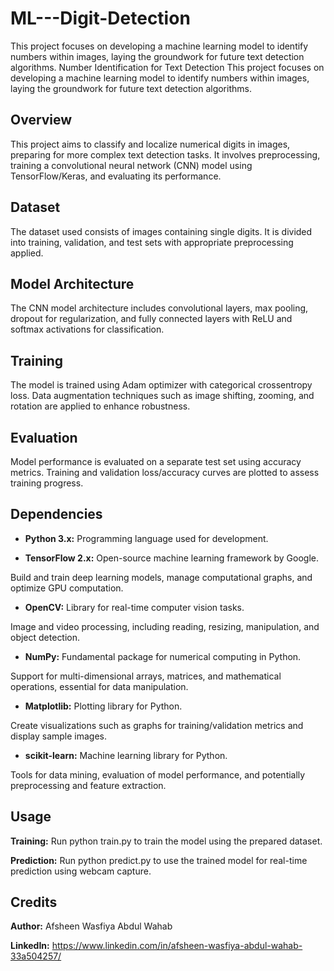 # ML---Digit-Detection
This project focuses on developing a machine learning model to identify numbers within images, laying the groundwork for future text detection algorithms.
Number Identification for Text Detection
This project focuses on developing a machine learning model to identify numbers within images, laying the groundwork for future text detection algorithms.

## **Overview**
This project aims to classify and localize numerical digits in images, preparing for more complex text detection tasks. It involves preprocessing, training a convolutional neural network (CNN) model using TensorFlow/Keras, and evaluating its performance.

## **Dataset**
The dataset used consists of images containing single digits. It is divided into training, validation, and test sets with appropriate preprocessing applied.

## **Model Architecture**
The CNN model architecture includes convolutional layers, max pooling, dropout for regularization, and fully connected layers with ReLU and softmax activations for classification.

## **Training**
The model is trained using Adam optimizer with categorical crossentropy loss. Data augmentation techniques such as image shifting, zooming, and rotation are applied to enhance robustness.

## **Evaluation**
Model performance is evaluated on a separate test set using accuracy metrics. Training and validation loss/accuracy curves are plotted to assess training progress.

## **Dependencies**
 * **Python 3.x:** Programming language used for development.

* **TensorFlow 2.x:** Open-source machine learning framework by Google.

Build and train deep learning models, manage computational graphs, and optimize GPU computation.
* **OpenCV:** Library for real-time computer vision tasks.

Image and video processing, including reading, resizing, manipulation, and object detection.
* **NumPy:** Fundamental package for numerical computing in Python.

Support for multi-dimensional arrays, matrices, and mathematical operations, essential for data manipulation.
* **Matplotlib:** Plotting library for Python.

Create visualizations such as graphs for training/validation metrics and display sample images.
* **scikit-learn:** Machine learning library for Python.

Tools for data mining, evaluation of model performance, and potentially preprocessing and feature extraction.


## **Usage**
**Training:** Run python train.py to train the model using the prepared dataset.

**Prediction:** Run python predict.py to use the trained model for real-time prediction using webcam capture.

## **Credits**
**Author:** Afsheen Wasfiya Abdul Wahab

**LinkedIn:** https://www.linkedin.com/in/afsheen-wasfiya-abdul-wahab-33a504257/
